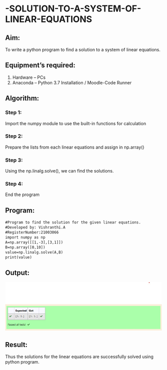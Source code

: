 # -SOLUTION-TO-A-SYSTEM-OF-LINEAR-EQUATIONS
## Aim:
To write a python program to find a solution to a system of linear equations.
## Equipment’s required:
1. 	Hardware – PCs
2. 	Anaconda – Python 3.7 Installation / Moodle-Code Runner
## Algorithm:
### Step 1: 
Import the numpy module to use the built-in functions for calculation
### Step 2: 
Prepare the lists from each linear equations and assign in np.array()
### Step 3: 
Using the np.linalg.solve(), we can find the solutions.
### Step 4: 
End the program
## Program:
```
#Program to find the solution for the given linear equations.
#Developed by: Vishranthi.A
#RegisterNumber:21003066
import numpy as np
A=np.array([[1,-3],[3,1]])
B=np.array([0,10])
value=np.linalg.solve(A,B)
print(value)
```
## Output:
![OUTPUT](./Exp01.JPG)
## Result: 
Thus the solutions for the linear equations are successfully solved using python program.